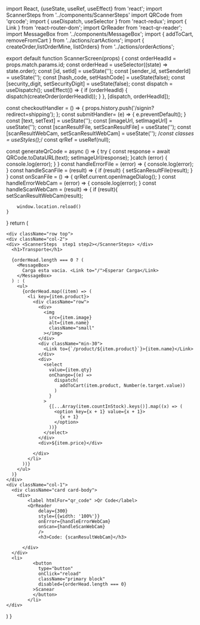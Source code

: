 import React, {useState, useRef, useEffect} from 'react';
import ScannerSteps from '../components/ScannerSteps'
import QRCode from 'qrcode';
import { useDispatch, useSelector } from 'react-redux';
import { Link } from 'react-router-dom';
import QrReader from 'react-qr-reader';
import MessageBox from '../components/MessageBox';
import { addToCart, removeFromCart } from '../actions/cartActions';
import { createOrder,listOrderMine, listOrders} from '../actions/orderActions';

export default function ScannerScreen(props) {
  const orderHeadId = props.match.params.id;
  const orderHead = useSelector((state) => state.order);
  const [id, setId] = useState('');
  const [sender_id, setSenderId] = useState('');
  const [hash_code, setHashCode] = useState(false);
  const [security_digit, setSecurityDigit] = useState(false);
  const dispatch = useDispatch();
  useEffect(() => {
    if (orderHeadId) {
      dispatch(createOrder(orderHeadId));
    }
  }, [dispatch, orderHeadId]);

  
  const checkoutHandler = () => {
    props.history.push('/signin?redirect=shipping');
  };
   const submitHandler= (e) => {
       e.preventDefault();
   }
  const [text, setText] = useState('');
  const [imageUrl, setImageUrl] = useState('');
  const [scanResultFile, setScanResultFile] = useState('');
  const [scanResultWebCam, setScanResultWebCam] =  useState('');
  /*const classes = useStyles();*/
  const qrRef = useRef(null);

  const generateQrCode = async () => {
    try {
          const response = await QRCode.toDataURL(text);
          setImageUrl(response);
    }catch (error) {
      console.log(error);
    }
  }
  const handleErrorFile = (error) => {
    console.log(error);
  }
  const handleScanFile = (result) => {
      if (result) {
          setScanResultFile(result);
      }
  }
  const onScanFile = () => {
    qrRef.current.openImageDialog();
  }
  const handleErrorWebCam = (error) => {
    console.log(error);
  }
  const handleScanWebCam = (result) => {
    if (result){
        setScanResultWebCam(result);

        window.location.reload()
    }
   }
    return ( 
  
    <div className="row top"> 
    <div className="col-2">
    <div> <ScannerSteps  step1 step2></ScannerSteps> </div> 
      <h1>Transporte</h1>
   
      {orderHead.length === 0 ? (
        <MessageBox>
          Carga esta vacia. <Link to="/">Esperar Carga</Link>
        </MessageBox>
      ) : (
        <ul>
          {orderHead.map((item) => (
            <li key={item.product}>
              <div className="row">
                <div>
                  <img
                    src={item.image}
                    alt={item.name}
                    className="small"
                  ></img>
                </div>
                <div className="min-30">
                  <Link to={`/product/${item.product}`}>{item.name}</Link>
                </div>
                <div>
                  <select
                    value={item.qty}
                    onChange={(e) =>
                      dispatch(
                        addToCart(item.product, Number(e.target.value))
                      )
                    }
                  >
                    {[...Array(item.countInStock).keys()].map((x) => (
                      <option key={x + 1} value={x + 1}>
                        {x + 1}
                      </option>
                    ))}
                  </select>
                </div>
                <div>${item.price}</div>
                
              </div>
            </li>
          ))}
        </ul>
      )}
    </div>
    <div className="col-1">
      <div className="card card-body">
        <div>
            <label htmlFor="qr_code" >Qr Code</label>
            <QrReader
                delay={300}
                style={{width: '100%'}}
                onError={handleErrorWebCam}
                onScan={handleScanWebCam}
                />
                <h3>Code: {scanResultWebCam}</h3>
              
          </div>
      </div>
      <li>
              <button
                type="button"
                onClick="reload"
                className="primary block"
                disabled={orderHead.length === 0}
              >Scanear
              </button>
            </li>
    </div>
  </div>
    )
}
